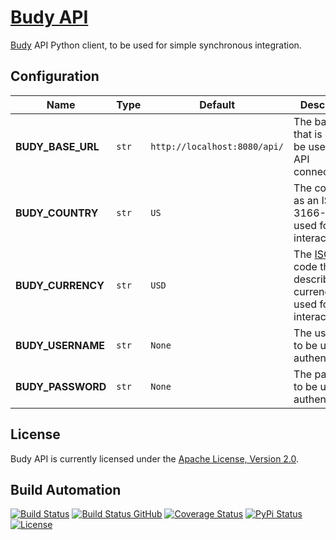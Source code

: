 # [Budy API](http://budy-api.hive.pt)

[Budy](http://budy.hive.pt) API Python client, to be used for simple synchronous integration.

## Configuration

| Name              | Type  | Default                      | Description                                                                                                              |
| ----------------- | ----- | ---------------------------- | ------------------------------------------------------------------------------------------------------------------------ |
| **BUDY_BASE_URL** | `str` | `http://localhost:8080/api/` | The base URL that is going to be used for API connections.                                                               |
| **BUDY_COUNTRY**  | `str` | `US`                         | The country as an ISO 3166-1 to be used for API interactions.                                                            |
| **BUDY_CURRENCY** | `str` | `USD`                        | The [ISO 4217](https://en.wikipedia.org/wiki/ISO_4217) code that describes the currency to be used for API interactions. |
| **BUDY_USERNAME** | `str` | `None`                       | The username to be used for authentication.                                                                              |
| **BUDY_PASSWORD** | `str` | `None`                       | The password to be user for authentication.                                                                              |

## License

Budy API is currently licensed under the [Apache License, Version 2.0](http://www.apache.org/licenses/).

## Build Automation

[![Build Status](https://app.travis-ci.com/hivesolutions/budy-api.svg?branch=master)](https://travis-ci.com/github/hivesolutions/budy-api)
[![Build Status GitHub](https://github.com/hivesolutions/budy-api/workflows/Main%20Workflow/badge.svg)](https://github.com/hivesolutions/budy-api/actions)
[![Coverage Status](https://coveralls.io/repos/hivesolutions/budy-api/badge.svg?branch=master)](https://coveralls.io/r/hivesolutions/budy-api?branch=master)
[![PyPi Status](https://img.shields.io/pypi/v/budy-api.svg)](https://pypi.python.org/pypi/budy-api)
[![License](https://img.shields.io/badge/license-Apache%202.0-blue.svg)](https://www.apache.org/licenses/)
